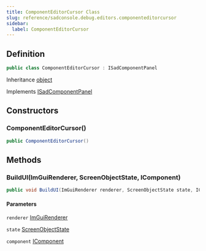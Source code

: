 ```yaml
---
title: ComponentEditorCursor Class
slug: reference/sadconsole.debug.editors.componenteditorcursor
sidebar:
  label: ComponentEditorCursor
---
```

## Definition

```csharp title="C#"
public class ComponentEditorCursor : ISadComponentPanel
```

Inheritance [object](https://learn.microsoft.com/dotnet/api/system.object/)

Implements [ISadComponentPanel](../sadconsole.debug.editors.isadcomponentpanel/)

## Constructors

### ComponentEditorCursor()

```csharp title="C#"
public ComponentEditorCursor()
```


## Methods

### BuildUI(ImGuiRenderer, ScreenObjectState, IComponent)

```csharp title="C#"
public void BuildUI(ImGuiRenderer renderer, ScreenObjectState state, IComponent component)
```

#### Parameters

`renderer` [ImGuiRenderer](../sadconsole.imguisystem.imguirenderer/)  

`state` [ScreenObjectState](../sadconsole.debug.screenobjectstate/)  

`component` [IComponent](../sadconsole.components.icomponent/)